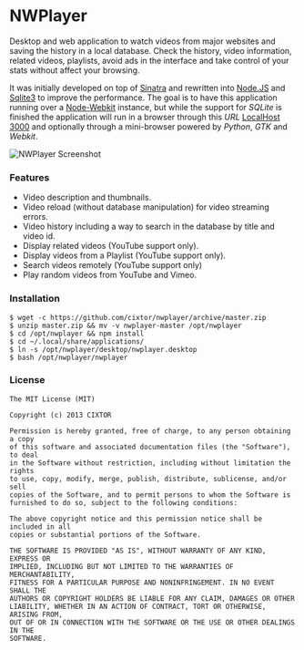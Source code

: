 # NWPlayer

Desktop and web application to watch videos from major websites and saving the history in a local database. Check the history, video information, related videos, playlists, avoid ads in the interface and take control of your stats without affect your browsing.

It was initially developed on top of [Sinatra](http://www.sinatrarb.com) and rewritten into [Node.JS](http://nodejs.org/) and [Sqlite3](https://github.com/mapbox/node-sqlite3) to improve the performance. The goal is to have this application running over a [Node-Webkit](https://github.com/rogerwang/node-webkit) instance, but while the support for _SQLite_ is finished the application will run in a browser through this _URL_ [LocalHost 3000](http://localhost:3000/) and optionally through a mini-browser powered by _Python_, _GTK_ and _Webkit_.

![NWPlayer Screenshot](http://cixtor.com/uploads/nwplayer-screenshot-0.png)

### Features

* Video description and thumbnails.
* Video reload (without database manipulation) for video streaming errors.
* Video history including a way to search in the database by title and video id.
* Display related videos (YouTube support only).
* Display videos from a Playlist (YouTube support only).
* Search videos remotely (YouTube support only)
* Play random videos from YouTube and Vimeo.

### Installation

```shell
$ wget -c https://github.com/cixtor/nwplayer/archive/master.zip
$ unzip master.zip && mv -v nwplayer-master /opt/nwplayer
$ cd /opt/nwplayer && npm install
$ cd ~/.local/share/applications/
$ ln -s /opt/nwplayer/desktop/nwplayer.desktop
$ bash /opt/nwplayer/nwplayer
```

### License

```
The MIT License (MIT)

Copyright (c) 2013 CIXTOR

Permission is hereby granted, free of charge, to any person obtaining a copy
of this software and associated documentation files (the "Software"), to deal
in the Software without restriction, including without limitation the rights
to use, copy, modify, merge, publish, distribute, sublicense, and/or sell
copies of the Software, and to permit persons to whom the Software is
furnished to do so, subject to the following conditions:

The above copyright notice and this permission notice shall be included in all
copies or substantial portions of the Software.

THE SOFTWARE IS PROVIDED "AS IS", WITHOUT WARRANTY OF ANY KIND, EXPRESS OR
IMPLIED, INCLUDING BUT NOT LIMITED TO THE WARRANTIES OF MERCHANTABILITY,
FITNESS FOR A PARTICULAR PURPOSE AND NONINFRINGEMENT. IN NO EVENT SHALL THE
AUTHORS OR COPYRIGHT HOLDERS BE LIABLE FOR ANY CLAIM, DAMAGES OR OTHER
LIABILITY, WHETHER IN AN ACTION OF CONTRACT, TORT OR OTHERWISE, ARISING FROM,
OUT OF OR IN CONNECTION WITH THE SOFTWARE OR THE USE OR OTHER DEALINGS IN THE
SOFTWARE.
```
